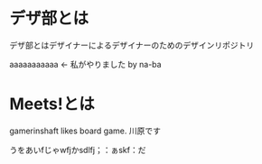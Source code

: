 # デザ部とは

デザ部とはデザイナーによるデザイナーのためのデザインリポジトリ

aaaaaaaaaaa ← 私がやりました by na-ba

# Meets!とは

gamerinshaft likes board game.
川原です


うをあいfじゃwfjかsdlfj；：ぁskf：だ